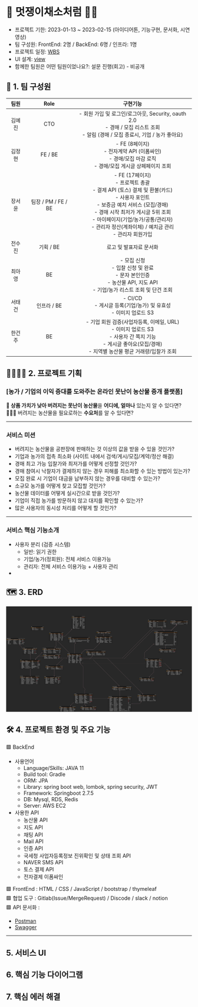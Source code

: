 # 🥬 멋쟁이채소처럼 👩‍🌾

- 프로젝트 기한: 2023-01-13 ~ 2023-02-15 (아이디어톤, 기능구현, 문서화, 시연영상)
- 팀 구성원: FrontEnd: 2명 / BackEnd: 6명 / 인프라: 1명
- 프로젝트 일정: [WBS](https://docs.google.com/spreadsheets/d/1G3FKDs14-A7BZXuUT2Fu2Iy52dS4YALAwxrtPA3YnfI/edit?usp=sharing)
- UI 설계: [view](https://docs.google.com/presentation/d/1r4G6jzTn3J_QtFfZ5NC_oEgf0kLwH6yBJwPslcKgvz8/edit?usp=sharing)
- 함께한 팀원은 어떤 팀원이었나요?: 설문 진행(회고) - 비공개

## 📸 1. 팀 구성원

| 팀원  |       Role        |                                                                                                 구현기능                                                                                                  |
|:---:|:-----------------:|:-----------------------------------------------------------------------------------------------------------------------------------------------------------------------------------------------------:|
| 김예진 |        CTO        |                                                  - 회원 가입 및 로그인/로그아웃, Security, oauth 2.0<br/> - 경매 / 모집 리스트 조회<br/> - 알림 (경매 / 모집 종료시, 기업 / 농가 좋아요)                                                   |
| 김정현 |      FE / BE      |                                                         - FE (8페이지)<br/> - 전자계약 API (이폼싸인)<br/> - 경매/모집 마감 로직<br/> - 경매/모집 게시글 상페페이지 조회<br/>                                                          |
| 장서윤 | 팀장 / PM / FE / BE | - FE (17페이지)<br/> - 프로젝트 총괄<br/> - 결제 API (토스) 결제 및 환불(카드)<br/> - 사용자 포인트<br/> - 보증금 예치 서비스 (모집/경매)<br/> - 경매 시작 최저가 게시글 5위 조회<br/>- 마이페이지(기업/농가/공통/관리자)<br/> - 관리자 정산(계좌이체) / 예치금 관리<br/> - 관리자 회원가입 |
| 전수진 |      기획 / BE      |                                                                                             로고 및 발표자료 문서화                                                                                             |
| 최아영 |        BE         |                                                      - 모집 신청<br/> - 입찰 신청 및 완료<br/> - 문자 본인인증<br/> - 농산물 API, 지도 API<br/> - 기업/농가 리스트 조회 및 단건 조회                                                      |
| 서태건 |     인프라 / BE      |                                                                         - CI/CD<br/> - 게시글 등록(기업/농가) 및 유효성<br/> - 이미지 업로드 S3                                                                          |
| 한건주 |        BE         |                                          - 기업 회원 검증(사업자등록, 이메일, URL)<br/> - 이미지 업로드 S3<br/> - 사용자 간 쪽지 기능<br/> - 게시글 좋아요(모집/경매)<br/> - 지역별 농산물 평균 거래량/입찰가 조회                                          |

## 👨‍👩‍👧‍👧 2. 프로젝트 기획

### [농가 / 기업의 이익 증대를 도와주는 온라인 못난이 농산물 중개 플랫폼]

**🏢 상품 가치가 낮아 버려지는 못난이 농산물**을 **어디에, 얼마나** 있는지 알 수 있다면?<br>
👨🏽‍🌾 버려지는 농산물을 필요로하는 **수요처**를 알 수 있다면?<br>

---

### 서비스 미션

- 버려지는 농산물을 공판장에 판매하는 것 이상의 값을 받을 수 있을 것인가?
- 기업과 농가의 접촉 최소화 (사이트 내에서 검색/게시/모집/계약/정산 해결)
- 경매 최고 가능 입찰가와 최저가를 어떻게 선정할 것인가?
- 경매 참여시 낙찰자가 결제하지 않는 경우 피해를 최소화할 수 있는 방법이 있는가?
- 모집 완료 시 기업이 대금을 납부하지 않는 경우를 대비할 수 있는가?
- 소규모 농가를 어떻게 찾고 모집할 것인가?
- 농산물 데이터를 어떻게 실시간으로 받을 것인가?
- 기업이 직접 농가를 방문하지 않고 대지를 확인할 수 있는가?
- 많은 사용자의 동시성 처리를 어떻게 할 것인가?

---

### 서비스 핵심 기능소개

- 사용자 분리 (검증 시스템)
    - 일반: 읽기 권한
    - 기업/농가(정회원): 전체 서비스 이용가능
    - 관리자: 전체 서비스 이용가능 + 사용자 관리
-

## 🗺️ 3. ERD

![](erd.png)

## 🛠️ 4. 프로젝트 환경 및 주요 기능

🟩 BackEnd<br>

- 사용언어
    - Language/Skills: JAVA 11 <br>
    - Build tool: Gradle <br>
    - ORM: JPA <br>
    - Library: spring boot web, lombok, spring security, JWT<br>
    - Framework: Springboot 2.7.5<br>
    - DB: Mysql, RDS, Redis<br>
    - Server: AWS EC2<br>
- 사용한 API
    - 농산물 API
    - 지도 API
    - 채팅 API
    - Mail API
    - 인증 API
    - 국세청 사업자등록정보 진위확인 및 상태 조회 API
    - NAVER SMS API
    - 토스 결제 API
    - 전자결제 이폼싸인

🟩 FrontEnd : HTML / CSS / JavaScript / bootstrap / thymeleaf<br>
🟩 협업 도구 : Gitlab(Issue/MergeRequest) / Discode / slack / notion<br>
🟩 API 문서화 :

- [Postman](https://documenter.getpostman.com/view/25565883/2s935sngt5 )
- [Swagger](http://ec2-13-125-75-14.ap-northeast-2.compute.amazonaws.com:8080/swagger-ui/#/)

---

## 5. 서비스 UI

## 6. 핵심 기능 다이어그램

## 7. 핵심 에러 해결


